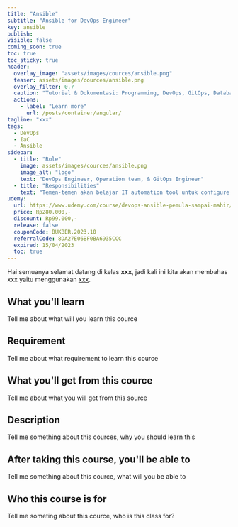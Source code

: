 ```yaml
---
title: "Ansible"
subtitle: "Ansible for DevOps Engineer"
key: ansible
publish: 
visible: false
coming_soon: true
toc: true
toc_sticky: true
header:
  overlay_image: "assets/images/cources/ansible.png"
  teaser: assets/images/cources/ansible.png
  overlay_filter: 0.7
  caption: "Tutorial & Dokumentasi: Programming, DevOps, GitOps, Database, & Servers"
  actions:
    - label: "Learn more"
      url: /posts/container/angular/
tagline: "xxx"
tags:
  - DevOps
  - IaC
  - Ansible
sidebar:
  - title: "Role"
    image: assets/images/cources/ansible.png
    image_alt: "logo"
    text: "DevOps Engineer, Operation team, & GitOps Engineer"
  - title: "Responsibilities"
    text: "Temen-temen akan belajar IT automation tool untuk configure system, deploy software dan orchestrate more advance IT tasks seperti continues dpeloyment or zero downtime rolling update dan lain-lain."
udemy: 
  url: https://www.udemy.com/course/devops-ansible-pemula-sampai-mahir/
  price: Rp280.000,-
  discount: Rp99.000,-
  release: false
  couponCode: BUKBER.2023.10
  referralCode: 8DA27E06BF0BA6935CCC
  expired: 15/04/2023
  toc: true
---
```


Hai semuanya selamat datang di kelas **xxx**, jadi kali ini kita akan membahas xxx yaitu menggunakan [xxx](link). 

<!--more-->

## What you'll learn

Tell me about what will you learn this cource

## Requirement

Tell me about what requirement to learn this cource

## What you'll get from this cource

Tell me about what you will get from this source

## Description

Tell me something about this cources, why you should learn this

## After taking this course, you'll be able to

Tell me something about this cource, what will you be able to

## Who this course is for

Tell me someting about this cource, who is this class for?
